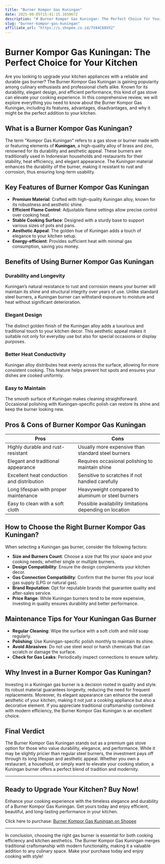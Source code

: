 ```yaml
---
title: "Burner Kompor Gas Kuningan"
date: 2025-08-05T15:41:15.165067Z
description: "# Burner Kompor Gas Kuningan: The Perfect Choice for Your Kitchen..."
slug: "burner-kompor-gas-kuningan"
affiliate_url: "https://s.shopee.co.id/7V44C68VX2"
---
```

# Burner Kompor Gas Kuningan: The Perfect Choice for Your Kitchen

Are you looking to upgrade your kitchen appliances with a reliable and durable gas burner? The Burner Kompor Gas Kuningan is gaining popularity among culinary enthusiasts and professional chefs alike. Known for its durability, elegant design, and efficient performance, this kind of gas stove can elevate your cooking experience. In this comprehensive review, we will explore everything you need to know about the Burner Kompor Gas Kuningan, including its features, advantages, disadvantages, and why it might be the perfect addition to your kitchen.

## What is a Burner Kompor Gas Kuningan?

The term "Kompor Gas Kuningan" refers to a gas stove or burner made with or featuring elements of **Kuningan**, a high-quality alloy of brass and zinc, renowned for its durability and aesthetic appeal. These burners are traditionally used in Indonesian households and restaurants for their stability, heat efficiency, and elegant appearance. The *Kuningan* material enhances the durability of the burner, making it resistant to rust and corrosion, thus ensuring long-term usability.

## Key Features of Burner Kompor Gas Kuningan

- **Premium Material**: Crafted with high-quality Kuningan alloy, known for its robustness and aesthetic shine.
- **Efficient Flame Control**: Adjustable flame settings allow precise control over cooking heat.
- **Stable Cooking Surface**: Designed with a sturdy base to support various sizes of pots and pans.
- **Aesthetic Appeal**: The golden hue of Kuningan adds a touch of elegance to your kitchen setup.
- **Energy-efficient**: Provides sufficient heat with minimal gas consumption, saving you money.

## Benefits of Using Burner Kompor Gas Kuningan

### Durability and Longevity

Kuningan’s natural resistance to rust and corrosion means your burner will maintain its shine and structural integrity over years of use. Unlike standard steel burners, a Kuningan burner can withstand exposure to moisture and heat without significant deterioration.

### Elegant Design

The distinct golden finish of the Kuningan alloy adds a luxurious and traditional touch to your kitchen decor. This aesthetic appeal makes it suitable not only for everyday use but also for special occasions or display purposes.

### Better Heat Conductivity

Kuningan alloy distributes heat evenly across the surface, allowing for more consistent cooking. This feature helps prevent hot spots and ensures your dishes are cooked uniformly.

### Easy to Maintain

The smooth surface of Kuningan makes cleaning straightforward. Occasional polishing with Kuningan-specific polish can restore its shine and keep the burner looking new.

## Pros & Cons of Burner Kompor Gas Kuningan

| Pros                                              | Cons                                              |
|---------------------------------------------------|---------------------------------------------------|
| Highly durable and rust-resistant                | Usually more expensive than standard steel burners |
| Elegant and traditional appearance              | Requires occasional polishing to maintain shine |
| Excellent heat conduction and distribution      | Sensitive to scratches if not handled carefully |
| Long lifespan with proper maintenance           | Heavyweight compared to aluminum or steel burners |
| Easy to clean with a soft cloth                   | Possible availability limitations depending on location |

## How to Choose the Right Burner Kompor Gas Kuningan?

When selecting a Kuningan gas burner, consider the following factors:

- **Size and Burners Count**: Choose a size that fits your space and your cooking needs; whether single or multiple burners.
- **Design Compatibility**: Ensure the design complements your kitchen decor.
- **Gas Connection Compatibility**: Confirm that the burner fits your local gas supply (LPG or natural gas).
- **Brand Reputation**: Opt for reputable brands that guarantee quality and after-sales service.
- **Price Range**: While Kuningan burners tend to be more expensive, investing in quality ensures durability and better performance.

## Maintenance Tips for Your Kuningan Gas Burner

- **Regular Cleaning**: Wipe the surface with a soft cloth and mild soap regularly.
- **Polishing**: Use Kuningan-specific polish monthly to maintain its shine.
- **Avoid Abrasives**: Do not use steel wool or harsh chemicals that can scratch or damage the surface.
- **Check for Gas Leaks**: Periodically inspect connections to ensure safety.

## Why Invest in a Burner Kompor Gas Kuningan?

Investing in a Kuningan gas burner is a decision rooted in quality and style. Its robust material guarantees longevity, reducing the need for frequent replacements. Moreover, its elegant appearance can enhance the overall aesthetic of your kitchen, making it not just a cooking appliance but also a decorative element. If you appreciate traditional craftsmanship combined with modern efficiency, the Burner Kompor Gas Kuningan is an excellent choice.

## Final Verdict

The Burner Kompor Gas Kuningan stands out as a premium gas stove option for those who value durability, elegance, and performance. While it may be slightly pricier than regular steel burners, the investment pays off through its long lifespan and aesthetic appeal. Whether you own a restaurant, a household, or simply want to elevate your cooking station, a Kuningan burner offers a perfect blend of tradition and modernity.

---

## Ready to Upgrade Your Kitchen? Buy Now!

Enhance your cooking experience with the timeless elegance and durability of a Burner Kompor Gas Kuningan. Get yours today and enjoy efficient, beautiful, and long-lasting performance in your kitchen.

Click here to purchase: [Burner Kompor Gas Kuningan on Shopee](https://s.shopee.co.id/7V44C68VX2)

---

In conclusion, choosing the right gas burner is essential for both cooking efficiency and kitchen aesthetics. The Burner Kompor Gas Kuningan merges traditional craftsmanship with modern functionality, making it a valuable addition to any culinary space. Make your purchase today and enjoy cooking with style!